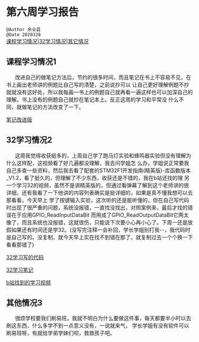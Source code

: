 # 第六周学习报告  
`@Author 余业昌`  
`@Date 2020328`  
[课程学习情况](#1)|[32学习情况](#2)|[其它情况](#3)


## <a id='1'>课程学习情况1</a> 
&nbsp;&nbsp;&nbsp;&nbsp;&nbsp;&nbsp;改进自己的做笔记方法后，节约的很多时间，而且笔记在书上不容易不见，在书上画出老师讲的例题比自己写的清楚，之前说抄可以
让自己更好理解例题不抄就就没有这好处，所以我每画一书上的例题自己就再看一遍这样也可以加深自己的理解。书上没有的例题自己就抄在笔记本上。反正这周的学习和平常没
什么不同，就做笔记的方法改变了一下。

[笔记改进版](http://note.youdao.com/noteshare?id=f6671c25a4894bf2abe4f3a2045d9cfd)

## <a id='2'>32学习情况2</a> 
&nbsp;&nbsp;&nbsp;&nbsp;&nbsp;&nbsp;这周我觉得收获挺多的，上周自己学了跑马灯实验和蜂鸣器实验但没有理解为什么这样配，这视频看了好几遍都没理解，我去问学姐怎
么办，学姐说正常要我自己多查一些资料，然后我去看了配套的STM32F1开发指南(精英版)-库函数版本_V1.2，看了挺久的，但理解了不少东西，收获还是不错的，我在b站还找的理
另一个学习32的视频，虽然不是讲精英版的，但通过看弹幕了解到这个老师讲的很详细，还有我看了一下他讲的内容列表确实是挺详细的，如果是真不懂我想可以去那看看，今天早上
学了按键输入实验，这次听的还是能听懂的，但在自己写代码时出现了很严重的问题，系统没报错，一直找没找出，对照案例来，最后才找的错误在于应用GPIO_ReadInputDataBit
而用成了GPIO_ReadOutputDataBit它两太像了，而且系统也没报错，这就很伤，只能说下次要小心再小心了。下周一还是放假如果还有时间还是学32。(没写完注释一会补回，学长学姐别打我--，我代码时是自己写的。没复制，就今天早上实在找不到错在那了，就复制过去一个个换一下看看那错了)

[32学习写的代码](http://note.youdao.com/noteshare?id=0f495d98193519108773673a9b7d37f0)

[32学习笔记](http://note.youdao.com/noteshare?id=c35fd92d606fa43457c7cf6da7357b38&sub=14FF42DAADC242049D0B02C9649811C0)

[b站找到的学习视频]()

## <a id='3'>其他情况3</a> 
&nbsp;&nbsp;&nbsp;&nbsp;&nbsp;&nbsp;很烦学校要我们刷易班，我就不明白为什么要做这件事，每天都要半小时以去刷这东西，什么多学不到一点意义没有，一说就来气，
学长学姐有没有软件可以刷易班呀，有就给学弟学妹们呗，救救孩子吧。

